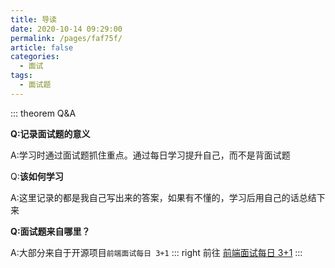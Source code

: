 ```yaml
---
title: 导读
date: 2020-10-14 09:29:00
permalink: /pages/faf75f/
article: false
categories:
  - 面试
tags:
  - 面试题
---
```


::: theorem Q&A

**Q:记录面试题的意义**

A:学习时通过面试题抓住重点。通过每日学习提升自己，而不是背面试题

Q:**该如何学习**

A:这里记录的都是我自己写出来的答案，如果有不懂的，学习后用自己的话总结下来

**Q:面试题来自哪里？**

A:大部分来自于开源项目`前端面试每日 3+1`
::: right
前往 [前端面试每日 3+1](https://zh.wikipedia.org/wiki/%E7%89%9B%E9%A1%BF%E8%BF%90%E5%8A%A8%E5%AE%9A%E5%BE%8B)
:::

<feInterview></feInterview>
